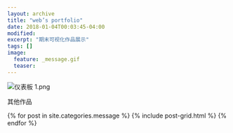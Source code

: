 ```yaml
---
layout: archive
title: "web’s portfolio"
date: 2018-01-04T00:03:45-04:00
modified:
excerpt: "期末可视化作品展示"
tags: []
image: 
  feature: _message.gif
  teaser:
---
```

![仪表板 1.png](https://i.loli.net/2018/01/07/5a51e53c06515.png)

其他作品
<div class="tiles">
{% for post in site.categories.message %}
  {% include post-grid.html %}
{% endfor %}
</div><!-- /.tiles 把所有categories 有 message 的列出來-->
